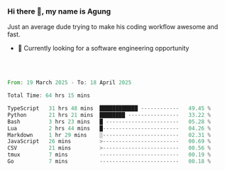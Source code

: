 ### Hi there 👋, my name is Agung
Just an average dude trying to make his coding workflow awesome and fast.

<!--
**agungfir98/agungfir98** is a ✨ _special_ ✨ repository because its `README.md` (this file) appears on your GitHub profile.
-->

- 🔭 Currently looking for a software engineering opportunity
<br/>
<br/>
<!--START_SECTION:waka-->

```rust
From: 19 March 2025 - To: 18 April 2025

Total Time: 64 hrs 15 mins

TypeScript   31 hrs 48 mins  ████████████ ------------   49.45 %
Python       21 hrs 21 mins  ████████ ----------------   33.22 %
Bash         3 hrs 23 mins   █ -----------------------   05.28 %
Lua          2 hrs 44 mins   █------------------------   04.26 %
Markdown     1 hr 29 mins    ░------------------------   02.31 %
JavaScript   26 mins         >------------------------   00.69 %
CSV          21 mins         >------------------------   00.56 %
tmux         7 mins          -------------------------   00.19 %
Go           7 mins          -------------------------   00.18 %
```

<!--END_SECTION:waka-->
